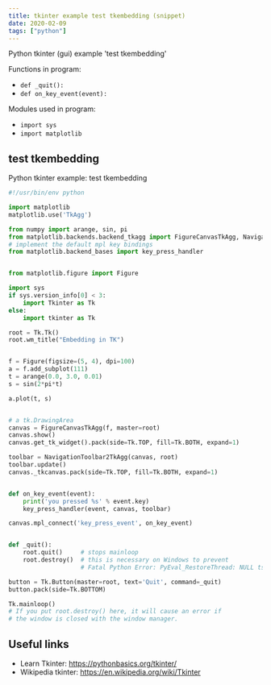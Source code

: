 ```yaml
---
title: tkinter example test tkembedding (snippet)
date: 2020-02-09
tags: ["python"]
---
```

Python tkinter (gui) example 'test tkembedding'

Functions in program: 
* `def _quit():`
* `def on_key_event(event):`

Modules used in program: 
* `import sys`
* `import matplotlib`

## test tkembedding

Python tkinter example: test tkembedding

```python
#!/usr/bin/env python

import matplotlib
matplotlib.use('TkAgg')

from numpy import arange, sin, pi
from matplotlib.backends.backend_tkagg import FigureCanvasTkAgg, NavigationToolbar2TkAgg
# implement the default mpl key bindings
from matplotlib.backend_bases import key_press_handler


from matplotlib.figure import Figure

import sys
if sys.version_info[0] < 3:
    import Tkinter as Tk
else:
    import tkinter as Tk

root = Tk.Tk()
root.wm_title("Embedding in TK")


f = Figure(figsize=(5, 4), dpi=100)
a = f.add_subplot(111)
t = arange(0.0, 3.0, 0.01)
s = sin(2*pi*t)

a.plot(t, s)


# a tk.DrawingArea
canvas = FigureCanvasTkAgg(f, master=root)
canvas.show()
canvas.get_tk_widget().pack(side=Tk.TOP, fill=Tk.BOTH, expand=1)

toolbar = NavigationToolbar2TkAgg(canvas, root)
toolbar.update()
canvas._tkcanvas.pack(side=Tk.TOP, fill=Tk.BOTH, expand=1)


def on_key_event(event):
    print('you pressed %s' % event.key)
    key_press_handler(event, canvas, toolbar)

canvas.mpl_connect('key_press_event', on_key_event)


def _quit():
    root.quit()     # stops mainloop
    root.destroy()  # this is necessary on Windows to prevent
                    # Fatal Python Error: PyEval_RestoreThread: NULL tstate

button = Tk.Button(master=root, text='Quit', command=_quit)
button.pack(side=Tk.BOTTOM)

Tk.mainloop()
# If you put root.destroy() here, it will cause an error if
# the window is closed with the window manager.

```

## Useful links

- Learn Tkinter: https://pythonbasics.org/tkinter/
- Wikipedia tkinter: https://en.wikipedia.org/wiki/Tkinter
